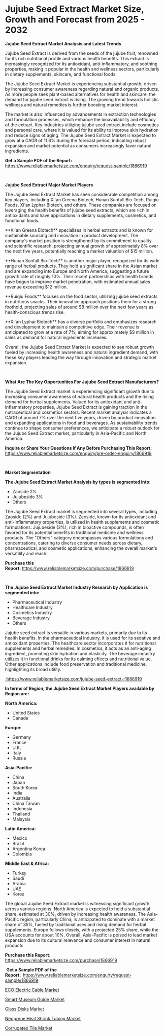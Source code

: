 <p><h1>Jujube Seed Extract Market Size, Growth and Forecast from 2025 - 2032</h1></p><p><strong>Jujube Seed Extract Market Analysis and Latest Trends</strong></p>
<p><p>Jujube Seed Extract is derived from the seeds of the jujube fruit, renowned for its rich nutritional profile and various health benefits. This extract is increasingly recognized for its antioxidant, anti-inflammatory, and soothing properties, making it popular in the health and wellness sectors, particularly in dietary supplements, skincare, and functional foods.</p><p>The Jujube Seed Extract Market is experiencing substantial growth, driven by increasing consumer awareness regarding natural and organic products. As more people seek plant-based alternatives for health and skincare, the demand for jujube seed extract is rising. The growing trend towards holistic wellness and natural remedies is further boosting market interest.</p><p>The market is also influenced by advancements in extraction technologies and formulation processes, which enhance the bioavailability and efficacy of the extract. Key industries utilizing jujube seed extract include cosmetics and personal care, where it is valued for its ability to improve skin hydration and reduce signs of aging. The Jujube Seed Extract Market is expected to grow at a CAGR of 11.6% during the forecast period, indicating robust expansion and market potential as consumers increasingly favor natural ingredients.</p></p>
<p><strong>Get a Sample PDF of the Report:&nbsp;</strong> <a href="https://www.reliablemarketsize.com/enquiry/request-sample/1866919?utm_campaign=1898&utm_medium=2&utm_source=Github&utm_content=ia&utm_term=31012025&utm_id=jujube-seed-extract">https://www.reliablemarketsize.com/enquiry/request-sample/1866919</a></p>
<p>&nbsp;</p>
<p><strong>Jujube Seed Extract Major Market Players</strong></p>
<p><p>The Jujube Seed Extract Market has seen considerable competition among key players, including Xi'an Greena Biotech, Hunan Sunfull Bio-Tech, Ruiqiu Foods, Xi'an Lyphar Biotech, and others. These companies are focused on leveraging the health benefits of jujube seed extracts, which are rich in antioxidants and have applications in dietary supplements, cosmetics, and functional foods.</p><p>**Xi'an Greena Biotech** specializes in herbal extracts and is known for sustainable sourcing and innovation in product development. The company's market position is strengthened by its commitment to quality and scientific research, projecting annual growth of approximately 8% over the next five years, potentially reaching a market valuation of $15 million.</p><p>**Hunan Sunfull Bio-Tech** is another major player, recognized for its wide range of herbal products. They hold a significant share in the Asian market and are expanding into Europe and North America, suggesting a future growth rate of roughly 10%. Their recent partnerships with health brands have begun to improve market penetration, with estimated annual sales revenue exceeding $12 million.</p><p>**Ruiqiu Foods** focuses on the food sector, utilizing jujube seed extracts in nutritious snacks. Their innovative approach positions them for a strong foothold, projecting sales of around $8 million over the next few years as health-conscious trends rise.</p><p>**Xi'an Lyphar Biotech** has a diverse portfolio and emphasizes research and development to maintain a competitive edge. Their revenue is anticipated to grow at a rate of 7%, aiming for approximately $9 million in sales as demand for natural ingredients increases.</p><p>Overall, the Jujube Seed Extract Market is expected to see robust growth fueled by increasing health awareness and natural ingredient demand, with these key players leading the way through innovation and strategic market expansion.</p></p>
<p>&nbsp;</p>
<p><strong>What Are The Key Opportunities For Jujube Seed Extract Manufacturers?</strong></p>
<p><p>The Jujube Seed Extract market is experiencing significant growth due to increasing consumer awareness of natural health products and the rising demand for herbal supplements. Valued for its antioxidant and anti-inflammatory properties, Jujube Seed Extract is gaining traction in the nutraceutical and cosmetics sectors. Recent market analysis indicates a CAGR of around 7% over the next five years, driven by product innovation and expanding applications in food and beverages. As sustainability trends continue to shape consumer preferences, we anticipate a robust outlook for the Jujube Seed Extract market, particularly in Asia-Pacific and North America.</p></p>
<p><strong>Inquire or Share Your Questions If Any Before Purchasing This Report:</strong> <a href="https://www.reliablemarketsize.com/enquiry/pre-order-enquiry/1866919?utm_campaign=1898&utm_medium=2&utm_source=Github&utm_content=ia&utm_term=31012025&utm_id=jujube-seed-extract">https://www.reliablemarketsize.com/enquiry/pre-order-enquiry/1866919</a></p>
<p>&nbsp;</p>
<p><strong>Market Segmentation</strong></p>
<p><strong>The Jujube Seed Extract Market Analysis by types is segmented into:</strong></p>
<p><ul><li>Zaoside 2%</li><li>Jujubeside 3%</li><li>Others</li></ul></p>
<p><p>The Jujube Seed Extract market is segmented into several types, including Zaoside (2%) and Jujubeside (3%). Zaoside, known for its antioxidant and anti-inflammatory properties, is utilized in health supplements and cosmetic formulations. Jujubeside (3%), rich in bioactive compounds, is often favored for its potential benefits in traditional medicine and wellness products. The "Others" category encompasses various formulations and concentrations, catering to diverse consumer needs across dietary, pharmaceutical, and cosmetic applications, enhancing the overall market's versatility and reach.</p></p>
<p><strong>Purchase this Report:&nbsp;</strong><a href="https://www.reliablemarketsize.com/purchase/1866919?utm_campaign=1898&utm_medium=2&utm_source=Github&utm_content=ia&utm_term=31012025&utm_id=jujube-seed-extract">https://www.reliablemarketsize.com/purchase/1866919</a></p>
<p>&nbsp;</p>
<p><strong>The Jujube Seed Extract Market Industry Research by Application is segmented into:</strong></p>
<p><ul><li>Pharmaceutical Industry</li><li>Healthcare Industry</li><li>Cosmetics Industry</li><li>Beverage Industry</li><li>Others</li></ul></p>
<p><p>Jujube seed extract is versatile in various markets, primarily due to its health benefits. In the pharmaceutical industry, it is used for its sedative and antioxidant properties. The healthcare sector incorporates it for nutritional supplements and herbal remedies. In cosmetics, it acts as an anti-aging ingredient, promoting skin hydration and elasticity. The beverage industry utilizes it in functional drinks for its calming effects and nutritional value. Other applications include food preservation and traditional medicine, highlighting its broad utility.</p></p>
<p><a href="https://www.reliablemarketsize.com/jujube-seed-extract-r1866919?utm_campaign=1898&utm_medium=2&utm_source=Github&utm_content=ia&utm_term=31012025&utm_id=jujube-seed-extract">&nbsp;https://www.reliablemarketsize.com/jujube-seed-extract-r1866919</a></p>
<p><strong>In terms of Region, the Jujube Seed Extract Market Players available by Region are:</strong></p>
<p>
    <p> <strong> North America: </strong>
        <ul>
            <li>United States</li>
            <li>Canada</li>
        </ul>
        </p> 
    <p> <strong> Europe: </strong>
        <ul>
            <li>Germany</li>
            <li>France</li>
            <li>U.K.</li>
            <li>Italy</li>
            <li>Russia</li>
        </ul>
        </p> 
    <p> <strong> Asia-Pacific: </strong>
        <ul>
            <li>China</li>
            <li>Japan</li>
            <li>South Korea</li>
            <li>India</li>
            <li>Australia</li>
            <li>China Taiwan</li>
            <li>Indonesia</li>
            <li>Thailand</li>
            <li>Malaysia</li>
        </ul>
        </p> 
    <p> <strong> Latin America: </strong>
        <ul>
            <li>Mexico</li>
            <li>Brazil</li>
            <li>Argentina Korea</li>
            <li>Colombia</li>
        </ul>
        </p> 
    <p> <strong> Middle East & Africa: </strong>
        <ul>
            <li>Turkey</li>
            <li>Saudi</li>
            <li>Arabia</li>
            <li>UAE</li>
            <li>Korea</li>
        </ul>
    </p>
    </p>
<p><p>The global Jujube Seed Extract market is witnessing significant growth across various regions. North America is expected to hold a substantial share, estimated at 30%, driven by increasing health awareness. The Asia-Pacific region, particularly China, is anticipated to dominate with a market share of 35%, fueled by traditional uses and rising demand for herbal supplements. Europe follows closely, with a projected 25% share, while the USA accounts for about 10%. Overall, Asia-Pacific is poised to lead market expansion due to its cultural relevance and consumer interest in natural products.</p></p>
<p><strong>Purchase this Report: </strong><a href="https://www.reliablemarketsize.com/purchase/1866919?utm_campaign=1898&utm_medium=2&utm_source=Github&utm_content=ia&utm_term=31012025&utm_id=jujube-seed-extract">https://www.reliablemarketsize.com/purchase/1866919</a></p>
<p>&nbsp;<strong>Get a Sample PDF of the Report:&nbsp;&nbsp;</strong><a href="https://www.reliablemarketsize.com/enquiry/request-sample/1866919?utm_campaign=1898&utm_medium=2&utm_source=Github&utm_content=ia&utm_term=31012025&utm_id=jujube-seed-extract">https://www.reliablemarketsize.com/enquiry/request-sample/1866919</a></p>
<p><strong></strong></p>
<p><p><a href="https://www.linkedin.com/pulse/eco-electric-cable-market-size-growth-trends-statistics-jkgmc?utm_campaign=1898&utm_medium=2&utm_source=Github&utm_content=ia&utm_term=31012025&utm_id=jujube-seed-extract">ECO Electric Cable Market</a></p><p><a href="https://www.linkedin.com/pulse/smart-museum-guide-market-report-demographics-target-forecast-qwpaf?utm_campaign=1898&utm_medium=2&utm_source=Github&utm_content=ia&utm_term=31012025&utm_id=jujube-seed-extract">Smart Museum Guide Market</a></p><p><a href="https://www.linkedin.com/pulse/glass-disks-market-report-marketanalysis-betterdecision-making-k0ouf?utm_campaign=1898&utm_medium=2&utm_source=Github&utm_content=ia&utm_term=31012025&utm_id=jujube-seed-extract">Glass Disks Market</a></p><p><a href="https://github.com/briandahm87/Market-Research-Report-List-1/blob/main/neoprene-heat-shrink-tubing-market.md?utm_campaign=1898&utm_medium=2&utm_source=Github&utm_content=ia&utm_term=31012025&utm_id=jujube-seed-extract">Neoprene Heat Shrink Tubing Market</a></p><p><a href="https://github.com/muhjanaidu/Market-Research-Report-List-1/blob/main/corrugated-tile-market.md?utm_campaign=1898&utm_medium=2&utm_source=Github&utm_content=ia&utm_term=31012025&utm_id=jujube-seed-extract">Corrugated Tile Market</a></p></p>